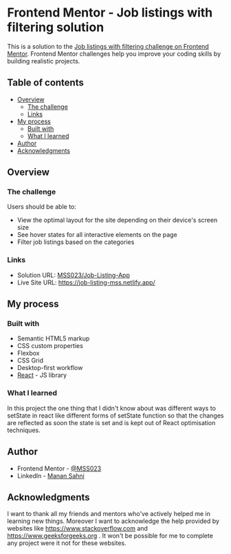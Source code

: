 # Frontend Mentor - Job listings with filtering solution

This is a solution to the [Job listings with filtering challenge on Frontend Mentor](https://www.frontendmentor.io/challenges/job-listings-with-filtering-ivstIPCt). Frontend Mentor challenges help you improve your coding skills by building realistic projects. 

## Table of contents

- [Overview](#overview)
  - [The challenge](#the-challenge)
  - [Links](#links)
- [My process](#my-process)
  - [Built with](#built-with)
  - [What I learned](#what-i-learned)
- [Author](#author)
- [Acknowledgments](#acknowledgments)

## Overview

### The challenge

Users should be able to:

- View the optimal layout for the site depending on their device's screen size
- See hover states for all interactive elements on the page
- Filter job listings based on the categories

### Links

- Solution URL: [MSS023/Job-Listing-App](https://github.com/MSS023/Job-Listing-App)
- Live Site URL: https://job-listing-mss.netlify.app/

## My process

### Built with

- Semantic HTML5 markup
- CSS custom properties
- Flexbox
- CSS Grid
- Desktop-first workflow
- [React](https://reactjs.org/) - JS library

### What I learned

In this project the one thing that I didn't know about was different ways to setState in react like different forms of setState function so that the changes are reflected as soon the state is set and is kept out of React optimisation techniques.

## Author

- Frontend Mentor - [@MSS023](https://www.frontendmentor.io/profile/MSS023)
- LinkedIn - [Manan Sahni](https://www.linkedin.com/in/manan-sahni-9207271a1?lipi=urn%3Ali%3Apage%3Ad_flagship3_profile_view_base_contact_details%3BjZFxey%2FORjK1QS3zKKc7dw%3D%3D)

## Acknowledgments

I want to thank all my friends and mentors who've actively helped me in learning new things. Moreover I want to acknowledge the help provided by websites like https://www.stackoverflow.com and https://www.geeksforgeeks.org . It won't be possible for me to complete any project were it not for these websites.

